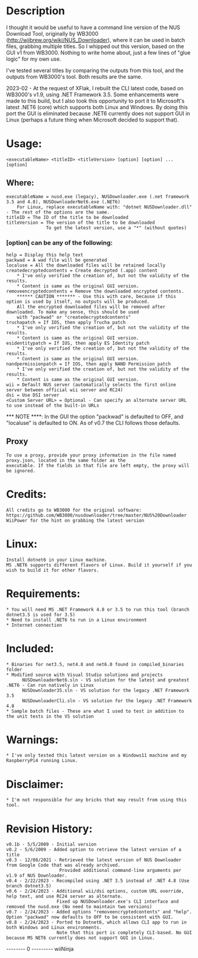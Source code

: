 # Description

I thought it would be useful to have a command line version of the NUS Download Tool, originally by 
WB3000 (http://wiibrew.org/wiki/NUS_Downloader), where it can be used in batch files, grabbing multiple titles. 
So I whipped out this version, based on the GUI v1 from WB3000. Nothing to write home about, just a few lines of
"glue logic" for my own use.

I've tested several titles by comparing the outputs from this tool, and the outputs from WB3000's tool. 
Both results are the same.

2023-02 - At the request of XFlak, I rebuilt the CLI latest code, based on WB3000's v1.9, using .NET Framework 3.5. 
   Some enhancements were made to this build, but I also took this opportunity to port it to Microsoft's latest
   .NET6 (core) which supports both Linux and Windows. By doing this port the GUI is eliminated because .NET6 currently
   does not support GUI in Linux (perhaps a future thing when Microsoft decided to support that).

# Usage: 
    <executableName> <titleID> <titleVersion> [option] [option] ... [option]

## Where: 
    executableName = nusd.exe (legacy), NUSDownloader.exe (.net framework 3.5 and 4.8), NUSDownloaderNet6.exe (.NET6)
        For Linux, replace executableName with: "dotnet NUSDownloader.dll" - The rest of the options are the same.
    titleID = The ID of the title to be downloaded
    titleVersion = The version of the title to be downloaded
                   To get the latest version, use a "*" (without quotes)
### [option] can be any of the following:
    help = Display this help text
    packwad = A wad file will be generated
    localuse = All the downloaded files will be retained locally
    createdecryptedcontents = Create decrypted (.app) content
        * I've only verified the creation of, but not the validity of the results. 
        * Content is same as the original GUI version.
    removeencryptedcontents = Remove the downloaded encrypted contents.
        ****** CAUTION ******* - Use this with care, because if this option is used by itself, no outputs will be produced.
        All the encrypted downloaded files will be removed after downloaded. To make any sense, this should be used 
        with "packwad" or "createdecryptedcontents"
    truchapatch = If IOS, then apply Trucha patch
        * I've only verified the creation of, but not the validity of the results. 
        * Content is same as the original GUI version.
    esidentitypatch = If IOS, then apply ES Identity patch
        * I've only verified the creation of, but not the validity of the results.
        * Content is same as the original GUI version.
    nandpermissionpatch = If IOS, then apply NAND Permission patch
        * I've only verified the creation of, but not the validity of the results.
        * Content is same as the original GUI version.
    wii = Default NUS server (automatically selects the first online server between official wii server and RC24)
    dsi = Use DSI server
    <Custom Server URL> = Optional - Can specify an alternate server URL to use instead of the built-in URLs

*** NOTE ****: In the GUI the option "packwad" is defaulted to OFF, and "localuse" is defaulted to ON. As of v0.7 
    the CLI follows those defaults.
## Proxy
    To use a proxy, provide your proxy information in the file named proxy.json, located in the same folder as the
    executable. If the fields in that file are left empty, the proxy will be ignored.

# Credits:
    All credits go to WB3000 for the original software: https://github.com/WB3000/nusdownloader/tree/master/NUS%20Downloader
    WiiPower for the hint on grabbing the latest version

# Linux:
    Install dotnet6 in your Linux machine.
    MS .NET6 supports different flavors of Linux. Build it yourself if you wish to build it for other flavors.

# Requirements:
    * You will need MS .NET Framework 4.8 or 3.5 to run this tool (branch dotnet3.5 is used for 3.5)
    * Need to install .NET6 to run in a Linux environment
    * Internet connection

# Included:
    * Binaries for net3.5, net4.8 and net6.0 found in compiled_binaries folder
    * Modified source with Visual Studio solutions and projects
          NUSDownloaderNet6.sln - VS solution for the latest and greatest .NET6 - Can run natively in Linux
          NUSDownloader35.sln - VS solution for the legacy .NET Framework 3.5
          NUSDownloaderCli.sln - VS solution for the legacy .NET Framework 4.8
    * Sample batch files - These are what I used to test in addition to the unit tests in the VS solution

# Warnings:
    * I've only tested this latest version on a Windows11 machine and my RaspberryPi4 running Linux.

# Disclaimer:
    * I'm not responsible for any bricks that may result from using this tool.

# Revision History:
    v0.1b - 5/5/2009 - Initial version
    v0.2 - 5/6/2009 - Added option to retrieve the latest version of a title
    v0.3 - 12/08/2021 - Retrieved the latest version of NUS Downloader from Google Code that was already archived.
                        Provided additional command-line arguments per v1.9 of NUS Downloader.
    v0.4 - 2/22/2023 - Recompiled using .NET 3.5 instead of .NET 4.8 (Use branch dotnet3.5)
    v0.6 - 2/24/2023 - Additional wii/dsi options, custom URL override, help text, and use RC24 server as alternate.
                       Fixed up NUSDownloader.exe's CLI interface and removed the nusd.exe (No need to maintain two versions)
    v0.7 - 2/24/2023 - Added options "removeencryptedcontents" and "help". Option "packwad" now defaults to OFF to be consistent with GUI.
    v0.8 - 2/24/2023 - Ported to Dotnet6, which allows CLI app to run in both Windows and Linux environments. 
                       Note that this port is completely CLI-based. No GUI because MS NET6 currently does not support GUI in Linux.

-------- 0 ---------
wiiNinja
